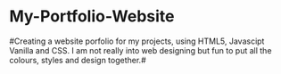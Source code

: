 # My-Portfolio-Website
#Creating a website porfolio for my projects, using HTML5, Javascipt Vanilla and CSS. I am not really into web designing but fun to put all the colours, styles and design together.#
